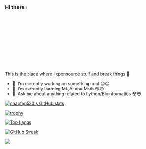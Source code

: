 ### Hi there <img src="https://media.giphy.com/media/hvRJCLFzcasrR4ia7z/giphy.gif" width="5%"></a>
This is the place where I opensource stuff and break things :rofl:

- 🔭 &nbsp;I’m currently working on something cool :blush::blush:
- 🌱 &nbsp;I’m currently learning ML,AI and Math :kissing_smiling_eyes::kissing_smiling_eyes:
- 💬 &nbsp;Ask me about anything related to Python/Bioinformatics :flushed::flushed:

<a href="https://github.com/chaofan520">

![chaofan520's GitHub stats](https://github-readme-stats.vercel.app/api?username=chaofan520&show_icons=true&theme=gruvbox)


![trophy](https://github-profile-trophy.vercel.app/?username=chaofan520&column=3&margin-w=15&margin-h=15)

![Top Langs](https://github-readme-stats.vercel.app/api/top-langs/?username=chaofan520&layout=compact&theme=tokyonight)

  
![GitHub Streak](https://github-readme-streak-stats.herokuapp.com/?user=chaofan520)

![](https://komarev.com/ghpvc/?username=chaofan520)
